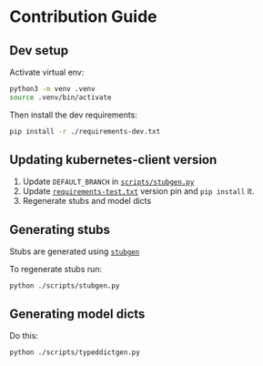 # Contribution Guide

## Dev setup

Activate virtual env:
```bash
python3 -m venv .venv
source .venv/bin/activate
```

Then install the dev requirements:
```bash
pip install -r ./requirements-dev.txt
```

## Updating kubernetes-client version

1. Update `DEFAULT_BRANCH` in [`scripts/stubgen.py`](./scripts/stubgen.py)
2. Update [`requirements-test.txt`](./requirements-test.txt) version pin and `pip install` it.
3. Regenerate stubs and model dicts

## Generating stubs

Stubs are generated using [`stubgen`](https://mypy.readthedocs.io/en/stable/stubgen.html)

To regenerate stubs run:
```
python ./scripts/stubgen.py
```


## Generating model dicts

Do this:
```
python ./scripts/typeddictgen.py
```
